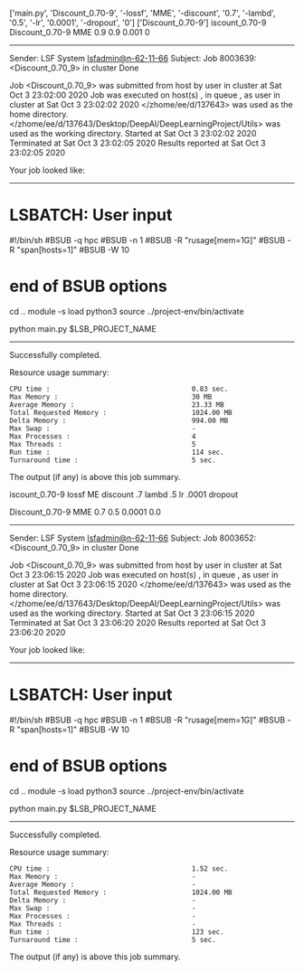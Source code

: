 ['main.py', 'Discount_0.70-9', '-lossf', 'MME', '-discount', '0.7', '-lambd', '0.5', '-lr', '0.0001', '-dropout', '0']
['Discount_0.70-9']
iscount_0.70-9
Discount_0.70-9 MME 0.9 0.9 0.001 0

------------------------------------------------------------
Sender: LSF System <lsfadmin@n-62-11-66>
Subject: Job 8003639: <Discount_0.70_9> in cluster <dcc> Done

Job <Discount_0.70_9> was submitted from host <n-62-30-5> by user <s183905> in cluster <dcc> at Sat Oct  3 23:02:00 2020
Job was executed on host(s) <n-62-11-66>, in queue <hpc>, as user <s183905> in cluster <dcc> at Sat Oct  3 23:02:02 2020
</zhome/ee/d/137643> was used as the home directory.
</zhome/ee/d/137643/Desktop/DeepAI/DeepLearningProject/Utils> was used as the working directory.
Started at Sat Oct  3 23:02:02 2020
Terminated at Sat Oct  3 23:02:05 2020
Results reported at Sat Oct  3 23:02:05 2020

Your job looked like:

------------------------------------------------------------
# LSBATCH: User input
#!/bin/sh
#BSUB -q hpc
#BSUB -n 1
#BSUB -R "rusage[mem=1G]"
#BSUB -R "span[hosts=1]"
#BSUB -W 10
# end of BSUB options
cd ..
module -s load python3
source ../project-env/bin/activate

python main.py $LSB_PROJECT_NAME


------------------------------------------------------------

Successfully completed.

Resource usage summary:

    CPU time :                                   0.83 sec.
    Max Memory :                                 30 MB
    Average Memory :                             23.33 MB
    Total Requested Memory :                     1024.00 MB
    Delta Memory :                               994.00 MB
    Max Swap :                                   -
    Max Processes :                              4
    Max Threads :                                5
    Run time :                                   114 sec.
    Turnaround time :                            5 sec.

The output (if any) is above this job summary.

iscount_0.70-9
lossf
ME
discount
.7
lambd
.5
lr
.0001
dropout

Discount_0.70-9 MME 0.7 0.5 0.0001 0.0

------------------------------------------------------------
Sender: LSF System <lsfadmin@n-62-11-66>
Subject: Job 8003652: <Discount_0.70_9> in cluster <dcc> Done

Job <Discount_0.70_9> was submitted from host <n-62-30-5> by user <s183905> in cluster <dcc> at Sat Oct  3 23:06:15 2020
Job was executed on host(s) <n-62-11-66>, in queue <hpc>, as user <s183905> in cluster <dcc> at Sat Oct  3 23:06:15 2020
</zhome/ee/d/137643> was used as the home directory.
</zhome/ee/d/137643/Desktop/DeepAI/DeepLearningProject/Utils> was used as the working directory.
Started at Sat Oct  3 23:06:15 2020
Terminated at Sat Oct  3 23:06:20 2020
Results reported at Sat Oct  3 23:06:20 2020

Your job looked like:

------------------------------------------------------------
# LSBATCH: User input
#!/bin/sh
#BSUB -q hpc
#BSUB -n 1
#BSUB -R "rusage[mem=1G]"
#BSUB -R "span[hosts=1]"
#BSUB -W 10
# end of BSUB options
cd ..
module -s load python3
source ../project-env/bin/activate

python main.py $LSB_PROJECT_NAME


------------------------------------------------------------

Successfully completed.

Resource usage summary:

    CPU time :                                   1.52 sec.
    Max Memory :                                 -
    Average Memory :                             -
    Total Requested Memory :                     1024.00 MB
    Delta Memory :                               -
    Max Swap :                                   -
    Max Processes :                              -
    Max Threads :                                -
    Run time :                                   123 sec.
    Turnaround time :                            5 sec.

The output (if any) is above this job summary.

